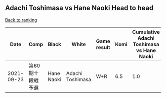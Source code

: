 ## Adachi Toshimasa vs Hane Naoki Head to head

[Back to ranking](../../index.md)




| **Date** | **Comp** | **Black** | **White** | **Game result** | **Komi** | **Cumulative Adachi Toshimasa vs Hane Naoki** | **Adachi Toshimasa streak** | **Hane Naoki streak** | 
| --- | --- | --- | --- | --- | --- | --- | --- | --- |
| 2021-09-23 | 第60期十段戦予選 | Hane Naoki | Adachi Toshimasa | W+R | 6.5 | 1:0 | 1 | 0 |




